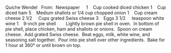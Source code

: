 Quiche Wendel
 
From:  Newspaper
 
 
1    Cup cooked diced chicken
1    Cup diced ham
5    Medium shallots or 1/4 cup chopped onion
1    Cup cream cheese
2 1/2     Cups grated Swiss cheese
3    Eggs
3 1/2     teaspoon white wine
1    9-inch pie shell
    
 
Lightly brown pie shell in oven.  In bottom of pie shell, place chicken, ham and shallots or onions.  Spoon on cream cheese.  Add grated Swiss cheese.  Beat eggs, milk, white wine, and seasoning salt together.  Pour into pie shell over other ingredients.  Bake for 1 hour at 360° or until brown on top.
 
